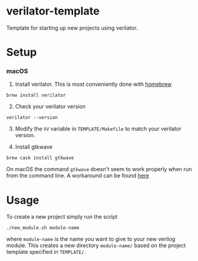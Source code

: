 # verilator-template
Template for starting up new projects using verilator.

# Setup

### macOS
1. Install verilator. This is most conveniently done with [homebrew](https://brew.sh/)

`brew install verilator`

2. Check your verilator version

`verilator --version`

3. Modify the `VV` variable in `TEMPLATE/Makefile` to match your verilator version.

4. Install gtkwave

`brew cask install gtkwave`

On macOS the command `gtkwave` doesn't seem to work properly when run from the command line.
A workaround can be found [here](http://labnote.me/gtkwave-macos-commandline-param/)

# Usage
To create a new project simply run the script

`./new_module.sh module-name`

where `module-name` is the name you want to give to your new verilog module. This creates a new directory `module-name/` based on the project template specified in `TEMPLATE/`.

